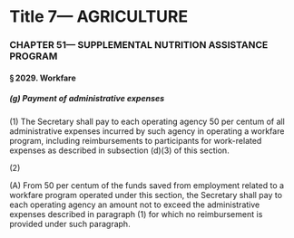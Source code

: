 
# Title 7— AGRICULTURE
### CHAPTER 51— SUPPLEMENTAL NUTRITION ASSISTANCE PROGRAM
#### § 2029. Workfare
##### (g) Payment of administrative expenses

(1) The Secretary shall pay to each operating agency 50 per centum of all administrative expenses incurred by such agency in operating a workfare program, including reimbursements to participants for work-related expenses as described in subsection (d)(3) of this section.

(2)

(A) From 50 per centum of the funds saved from employment related to a workfare program operated under this section, the Secretary shall pay to each operating agency an amount not to exceed the administrative expenses described in paragraph (1) for which no reimbursement is provided under such paragraph.
